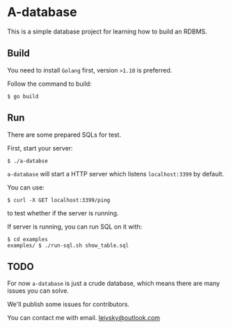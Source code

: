 # A-database

This is a simple database project for learning how to build an RDBMS.

## Build

You need to install `Golang` first, version `>1.10` is preferred.

Follow the command to build:
```shell
$ go build
```

## Run

There are some prepared SQLs for test.

First, start your server:
```shell
$ ./a-databse
```

`a-database` will start a HTTP server which listens `localhost:3399` by default.

You can use:
```shell
$ curl -X GET localhost:3399/ping
```
to test whether if the server is running.

If server is running, you can run SQL on it with:
```shell
$ cd examples
examples/ $ ./run-sql.sh show_table.sql
```

## TODO

For now `a-database` is just a crude database, which means there are many issues you can solve.

We'll publish some issues for contributors.

You can contact me with email. [leiysky@outlook.com](mailto:leiysky@outlook.com)
